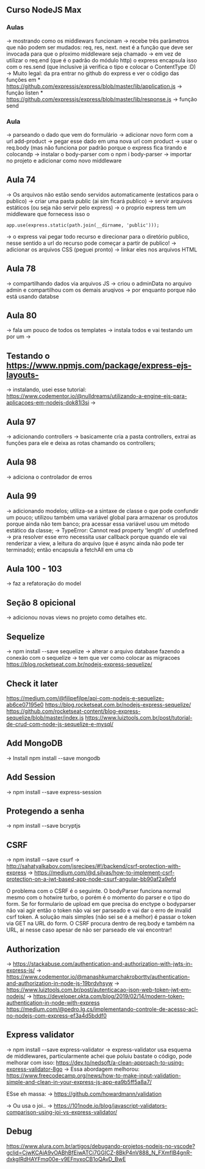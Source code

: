 ## Curso NodeJS Max


### Aulas 

-> mostrando como os middlewars funcionam
-> recebe três parâmetros que não podem ser mudados: req, res, next. next é a função que deve ser invocada para que o pŕoximo middleware seja chamado
-> em vez de utilizar o req.end (que é o padrão do módulo http) o express encapsula isso com o res.send (que inclusive já verifica o tipo e colocar o ContentType :D)
-> Muito legal: da pra entrar no github do express e ver o código das funções em 
    * https://github.com/expressjs/express/blob/master/lib/application.js -> função listen
    * https://github.com/expressjs/express/blob/master/lib/response.js -> função send


### Aula 

-> parseando o dado que vem do formulário
-> adicionar novo form com a url add-product
-> pegar esse dado em uma nova url com product
-> usar o req.body (mas não funciona por padrão porque o express fica tirando e colocandp
-> instalar o body-parser com o npm i body-parser
-> importar no projeto e adicionar como novo middleware
    

## Aula 74

-> Os arquivos não estão sendo servidos automaticamente (estaticos para o publico)
-> criar uma pasta public (ai sim ficará publico)
-> servir arquivos estáticos (ou seja não servir pelo express)
-> o proprio express tem um middleware que fornecess isso o

` app.use(express.static(path.join(__dirname, 'public'))); `

-> o express vai pegar todo recurso e direcionar para o diretório publico, nesse sentido a url do recurso pode começar a partir de publico!
-> adicionar os arquivos CSS (peguei pronto)
-> linkar eles nos arquivos HTML

## Aula 78

-> compartilhando dados via arquivos JS
-> criou o adminData no arquivo admin e compartilhou com os demais aruqivos
-> por enquanto porque não está usando databse

## Aula 80
-> fala um pouco de todos os templates
-> instala todos e vai testando um por um
-> 

## Testando o https://www.npmjs.com/package/express-ejs-layouts-
-> instalando, usei esse tutorial: https://www.codementor.io/@nulldreams/utilizando-a-engine-ejs-para-aplicacoes-em-nodejs-dok81l3si
-> 

## Aula 97
-> adicionando controllers
-> basicamente cria a pasta controllers, extrai as funções para ele e deixa as rotas chamando os controllers;

## Aula 98
-> adiciona o controlador de erros

## Aula 99
-> adicionando modelos; utiliza-se a sintaxe de classe o que pode confundir um pouco; utilizou também uma variável global para armazenar os produtos porque ainda não tem banco; pra acessar essa variável usou um método estático da classe;
-> TypeError: Cannot read property 'length' of undefined
-> pra resolver esse erro necessita usar callback porque quando ele vai renderizar a view, a leitura do arquivo (que é async ainda não pode ter terminado); então encapsula a fetchAll em uma cb

## Aula 100 - 103
-> faz a refatoração do model

## Seção 8 opicional
-> adicionou novas views no projeto como detalhes etc.


## Sequelize
->  npm install --save sequelize
-> alterar o arquivo database fazendo a conexão com o sequelize
-> tem que ver como colocar as migracoes
https://blog.rocketseat.com.br/nodejs-express-sequelize/


## Check it later
https://medium.com/@filipefilpe/api-com-nodejs-e-sequelize-ab6ce07195e0
https://blog.rocketseat.com.br/nodejs-express-sequelize/
https://github.com/rocketseat-content/blog-express-sequelize/blob/master/index.js
https://www.luiztools.com.br/post/tutorial-de-crud-com-node-js-sequelize-e-mysql/


## Add MongoDB

-> Install npm install --save mongodb


## Add Session
-> npm install --save express-session



## Protegendo a senha
-> npm install --save bcryptjs

## CSRF
-> npm install --save csurf
-> http://sahatyalkabov.com/jsrecipes/#!/backend/csrf-protection-with-express
-> https://medium.com/@d.silvas/how-to-implement-csrf-protection-on-a-jwt-based-app-node-csurf-angular-bb90af2a9efd


O problema com o CSRF é o seguinte. O bodyParser funciona normal mesmo com o hotwire turbo, o porém é o momento do parser e o tipo do form. Se for formulario de upload em que precisa do enctype o bodyparser não vai agir então o token não vai ser parseado e vai dar o erro de invalid csrf token. A solução mais simples (não sei se é a melhor) é passar o token via GET na URL do form. O CSRF procura dentro de req.body e também na URL, ai nesse caso apesar de não ser parseado ele vai encontrar!


## Authorization
-> https://stackabuse.com/authentication-and-authorization-with-jwts-in-express-js/
-> https://www.codementor.io/@manashkumarchakrobortty/authentication-and-authorization-in-node-js-19brdvhsyw
-> https://www.luiztools.com.br/post/autenticacao-json-web-token-jwt-em-nodejs/
-> https://developer.okta.com/blog/2019/02/14/modern-token-authentication-in-node-with-express
https://medium.com/@pedro.lg.cs/implementando-controle-de-acesso-acl-no-nodejs-com-express-ef3a4d5bddf0


## Express validator
-> npm install --save express-validator
-> express-validator usa esquema de middlewares, particularmente achei que poluiu bastate o código, pode melhorar com isso: https://dev.to/nedsoft/a-clean-approach-to-using-express-validator-8go
-> Essa abordagem melhorou: https://www.freecodecamp.org/news/how-to-make-input-validation-simple-and-clean-in-your-express-js-app-ea9b5ff5a8a7/

ESse eh massa: 
-> https://github.com/howardmann/validation

-> Ou usa o joi..
-> https://101node.io/blog/javascript-validators-comparison-using-joi-vs-express-validator/

## Debug
https://www.alura.com.br/artigos/debugando-projetos-nodejs-no-vscode?gclid=CjwKCAiA9vOABhBfEiwATCi7GGICZ-8BkP4nV888_N_FXmfIB4gnR-dxkgIRdHAYFmq00e-v9EFnyxoCB1oQAvD_BwE